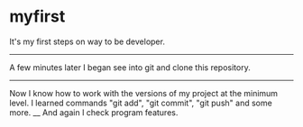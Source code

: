 # myfirst
It's my first steps on way to be developer.
___
A few minutes later I began see into git and clone this repository.
___
Now I know how to work with the versions of my project at the minimum level.
I learned commands "git add", "git commit", "git push" and some more.
__
And again I check program features.